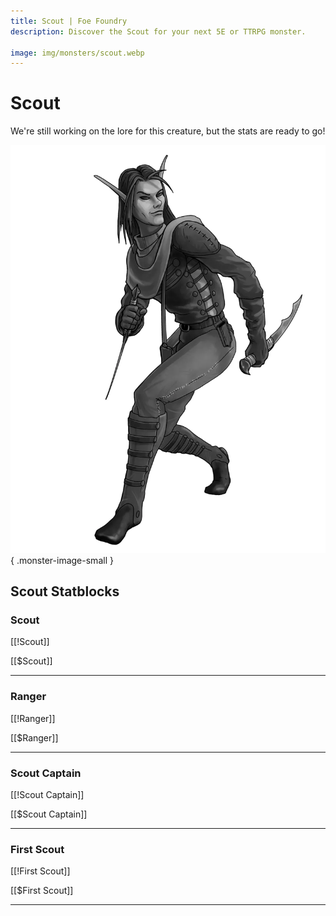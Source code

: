 ```yaml
---
title: Scout | Foe Foundry
description: Discover the Scout for your next 5E or TTRPG monster.

image: img/monsters/scout.webp
---
```


# Scout


We're still working on the lore for this creature, but the stats are ready to go!


![Scout](../img/monsters/scout.webp){ .monster-image-small }


## Scout Statblocks


### Scout

[[!Scout]]

[[$Scout]]

---

### Ranger

[[!Ranger]]

[[$Ranger]]

---

### Scout Captain

[[!Scout Captain]]

[[$Scout Captain]]

---

### First Scout

[[!First Scout]]

[[$First Scout]]

---
